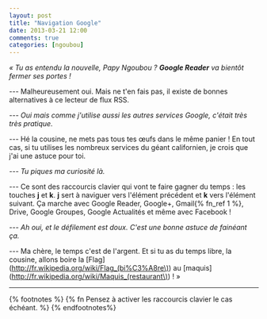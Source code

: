 ```yaml
---
layout: post
title: "Navigation Google"
date: 2013-03-21 12:00
comments: true
categories: [ngoubou]
---
```

_«&nbsp;Tu as entendu la nouvelle, Papy Ngoubou&nbsp;? __Google Reader__ va bientôt fermer ses portes&nbsp;!_

--- Malheureusement oui. Mais ne t'en fais pas, il existe de bonnes alternatives à ce lecteur de flux RSS.

_--- Oui mais comme j'utilise aussi les autres services Google, c'était très très pratique._

--- Hé la cousine, ne mets pas tous tes œufs dans le même panier&nbsp;! En tout cas, si tu utilises les nombreux services du géant californien, je crois que j'ai une astuce pour toi.

_--- Tu piques ma curiosité là._

--- Ce sont des raccourcis clavier qui vont te faire gagner du temps : les touches __j__ et __k__. __j__ sert à naviguer vers l'élément précédent et __k__ vers l'élément suivant. Ça marche avec Google Reader, Google+, Gmail{% fn_ref 1 %}, Drive, Google Groupes, Google Actualités et même avec Facebook&nbsp;!

_--- Ah oui, et le défilement est doux. C'est une bonne astuce de fainéant ça._

--- Ma chère, le temps c'est de l'argent. Et si tu as du temps libre, la cousine, allons boire la [Flag](http://fr.wikipedia.org/wiki/Flag_(bi%C3%A8re\)) au [maquis](http://fr.wikipedia.org/wiki/Maquis_(restaurant\))&nbsp;!&nbsp;»

***

{% footnotes %}
  {% fn Pensez à activer les raccourcis clavier le cas échéant. %}
{% endfootnotes%}
